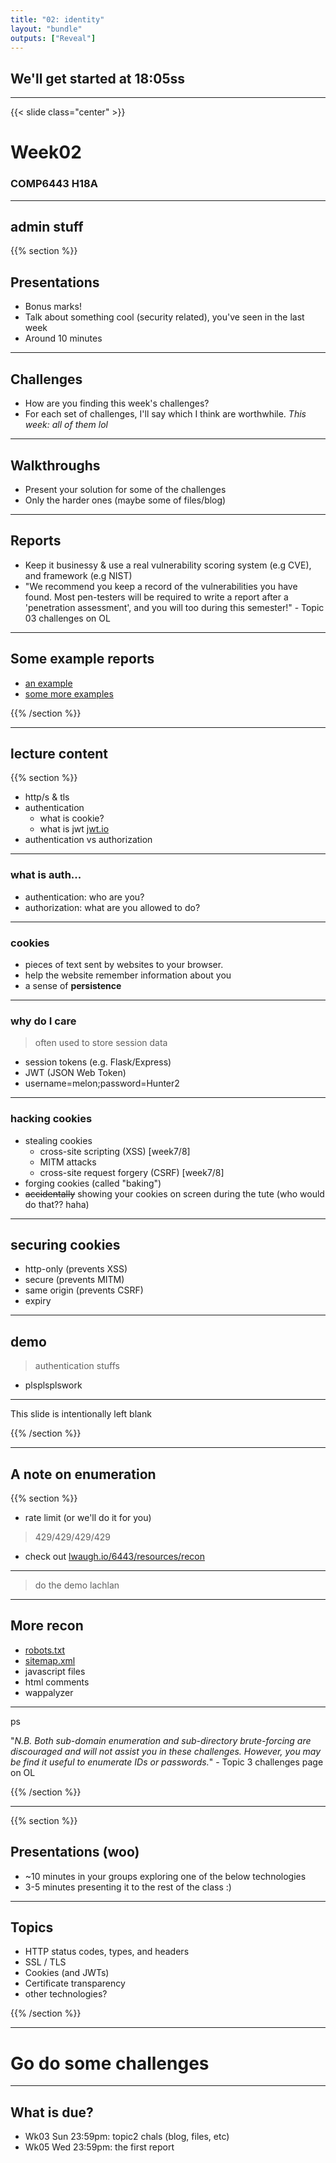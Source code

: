 ```yaml
---
title: "02: identity"
layout: "bundle"
outputs: ["Reveal"]
---
```


## We'll get started at 18:05ss 

---

{{< slide class="center" >}}
# Week02
### COMP6443 H18A

---

## admin stuff

{{% section %}}

## Presentations
* Bonus marks!
* Talk about something cool (security related), you've seen in the last week
* Around 10 minutes

---

## Challenges
* How are you finding this week's challenges?
* For each set of challenges, I'll say which I think are worthwhile. *This week: all of them lol*

---

## Walkthroughs
* Present your solution for some of the challenges
* Only the harder ones (maybe some of files/blog) 

---

## Reports
* Keep it businessy & use a real vulnerability scoring system (e.g CVE), and framework (e.g NIST)
* "We recommend you keep a record of the vulnerabilities you have found. Most pen-testers will be required to write a report after a 'penetration assessment', and you will too during this semester!" - Topic 03 challenges on OL

---

## Some example reports
* [an example](https://docs.google.com/document/d/1s12Off74DZ8RcELdqdeZSxJTMkbN6l4MHtolwTUrnrU/edit)
* [some more examples](https://github.com/juliocesarfort/public-pentesting-reports)

{{% /section %}}

---

## lecture content

{{% section %}}

* http/s & tls
* authentication
    * what is cookie?
    * what is jwt [jwt.io](https://jwt.io)
* authentication vs authorization

---

### what is auth...
* authentication: who are you?
* authorization: what are you allowed to do?

---

### cookies
* pieces of text sent by websites to your browser.
* help the website remember information about you
* a sense of **persistence**

---

### why do I care
> often used to store session data
* session tokens (e.g. Flask/Express)
* JWT (JSON Web Token)
* username=melon;password=Hunter2

---

### hacking cookies
* stealing cookies
    * cross-site scripting (XSS) [week7/8]
    * MITM attacks
    * cross-site request forgery (CSRF) [week7/8]
* forging cookies (called "baking")
* ~~accidentally~~ showing your cookies on screen during the tute (who would do that?? haha)

---

## securing cookies
* http-only (prevents XSS)
* secure (prevents MITM)
* same origin (prevents CSRF)
* expiry

---

## demo
> authentication stuffs

* plsplsplswork

---

This slide is intentionally left blank

{{% /section %}}

---

## A note on enumeration
{{% section %}}

* rate limit (or we'll do it for you)
> 429/429/429/429
* check out [lwaugh.io/6443/resources/recon](/6443/resources/recon)

---

> do the demo lachlan

---

## More recon
* [robots.txt](https://www.google.com/robots.txt)
* [sitemap.xml](https://www.google.com/sitemap.xml)
* javascript files
* html comments
* wappalyzer

---

ps

"*N.B. Both sub-domain enumeration and sub-directory brute-forcing are discouraged and will not assist you in these challenges. However, you may be find it useful to enumerate IDs or passwords.*" - Topic 3 challenges page on OL

{{% /section %}}

---

{{% section %}}

## Presentations (woo)
* ~10 minutes in your groups exploring one of the below technologies 
* 3-5 minutes presenting it to the rest of the class :)

---

## Topics
* HTTP status codes, types, and headers
* SSL / TLS
* Cookies (and JWTs)
* Certificate transparency
* other technologies?

{{% /section %}}

---

# Go do some challenges

---

## What is due?
* Wk03 Sun 23:59pm: topic2 chals (blog, files, etc)
* Wk05 Wed 23:59pm: the first report
